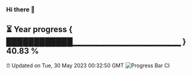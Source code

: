 ### Hi there 👋
⏳ Year progress { ████████████▁▁▁▁▁▁▁▁▁▁▁▁▁▁▁▁▁▁ } 40.83 %
---
⏰ Updated on Tue, 30 May 2023 00:32:50 GMT
![Progress Bar CI](https://github.com/Moyi321/Moyi321/workflows/Progress%20Bar%20CI/badge.svg)
